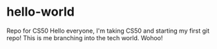 # hello-world
Repo for CS50 
Hello everyone,
I'm taking CS50 and starting my first git repo! 
This is me branching into the tech world. Wohoo! 
